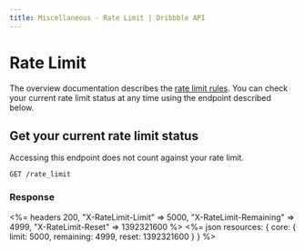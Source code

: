```yaml
---
title: Miscellaneous - Rate Limit | Dribbble API
---
```


# Rate Limit

The overview documentation describes the [rate limit rules](/v1/#rate-limiting). You can check your current rate limit status at any time using the endpoint described below.

## Get your current rate limit status

Accessing this endpoint does not count against your rate limit.

    GET /rate_limit

### Response

<%= headers 200,
      "X-RateLimit-Limit"     => 5000,
      "X-RateLimit-Remaining" => 4999,
      "X-RateLimit-Reset"     => 1392321600
%>
<%= json resources: {
    core: {
      limit:     5000,
      remaining: 4999,
      reset:     1392321600
    }
  }
%>
